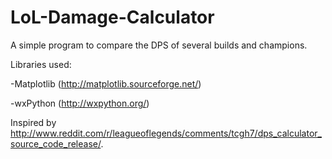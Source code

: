 LoL-Damage-Calculator
=====================

A simple program to compare the DPS of several builds and champions.


Libraries used:

-Matplotlib (http://matplotlib.sourceforge.net/)

-wxPython (http://wxpython.org/)


Inspired by http://www.reddit.com/r/leagueoflegends/comments/tcgh7/dps_calculator_source_code_release/.
